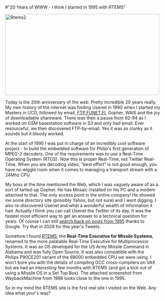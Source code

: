 #"20 Years of WWW - I think I started in 1995 with RTEMS"


 <p><div class='p_embed p_image_embed'>
<a href="http://getfile7.posterous.com/getfile/files.posterous.com/conoroneill/AHPVPW79gmQ7EVat6kdy70uhwjXQmNbjx5U1Fy0TJTU1Y3ReMD1nhqpvWfMH/rtems2.png.scaled.1000.jpg"><img alt="Rtems2" height="262" src="http://getfile5.posterous.com/getfile/files.posterous.com/conoroneill/AzJka2PJ6pJkDhzihqAKk5q2Oy1RiMQf7crzrbjsTiQHKai0ig3tWaIvi11z/rtems2.png.scaled.500.jpg" width="500" /></a>
</div>
</p>
<p>Today is the 20th anniversary of the web. Pretty incredible 20 years really. My own history of the internet was finding Usenet in 1990 when I started my Masters in UCD, followed by email, <a href="http://FTP.FUNET.FI">FTP.FUNET.FI</a>, Gopher, WAIS and the joy of downloadable shareware. There was then a pause from 92-94 as I worked on GSM basestation software in S3 and only had email. Ever resourceful, we then discovered FTP-by-email. Yes it was as clunky as it sounds but it bloody worked.</p>
<p />
<div>At the start of 1995 I was put in charge of an incredibly cool software project - to build the embedded software for Philip's first generation of MPEG-2 decoders. One of the requirements was to use a Real-Time Operating System (RTOS). Now this is proper Real-Time, not Twitter Real-Time. When you are decoding video, "best effort" is not good enough, you have no wiggle room when it comes to managing a transport stream with a 24Mhz CPU.</div>
<p />
<div>My boss at the time mentioned the Web, which I was vaguely aware of as a sort of tarted-up Gopher. He has Mosaic installed on his PC and a modem attached to that. The only access point in the entire company!&nbsp;He showed me some directory site (possibly Yahoo, but not sure) and I went digging. I also re-discovered Usenet and what a wonderful wealth of information it had. Actually I think you can call Usenet the Twitter of its day. It was the fastest most efficient way to get an answer to a technical question for years. Of course I can still <a href="http://groups.google.com/group/comp.realtime/browse_thread/thread/45a79f6c41af58be/ef4f89bf18b35232?q=conor_o+m68k#ef4f89bf18b35232">search back on posts from 1995</a> thanks to Google. Try that in 2028 for this year's Tweets.</div>
<p />
<div>Somehow I found <a href="http://rtems.org/">RTEMS</a>, the&nbsp;<strong>Real-Time Executive for Missile Systems</strong>, renamed to the more palatable Real-Time Executive for Multiprocessor Systems. It was an OS developed for the US Army Missile Command in Alabama and was fully Open Source. It was also compatible with the Philips&nbsp;P90CE201&nbsp;variant of the 68000 embedded&nbsp;CPU we were using. I won't bore you with the details of compiling GCC cross-compilers on VAX but we had an <em>interesting </em>few months with RTEMS (and got a kick out of using a Missile OS in a Set Top Box). The attached screenshot from WaybackMachine from 1998 looks close to the one in 1995.</div>
<p />
<div>So in my mind the RTEMS site is the first real site I visited on the Web. Any idea what your's was?</div>
 